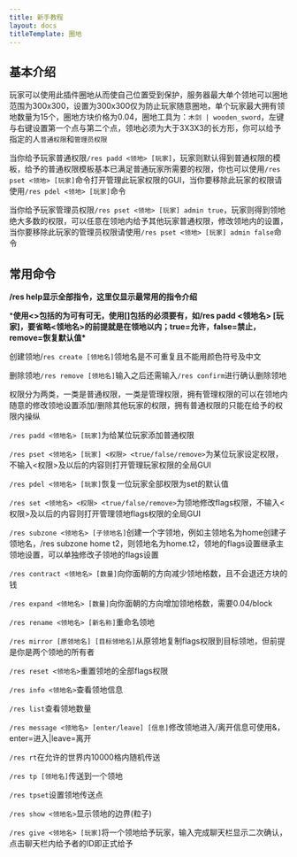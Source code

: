 ```yaml
---
title: 新手教程
layout: docs
titleTemplate: 圈地
---
```

## 基本介绍

玩家可以使用此插件圈地从而使自己位置受到保护，服务器最大单个领地可以圈地范围为300x300，设置为300x300仅为防止玩家随意圈地，单个玩家最大拥有领地数量为15个，圈地方块价格为0.04，圈地工具为：`木剑 | wooden_sword`，左键与右键设置第一个点与第二个点，领地必须为大于3X3X3的长方形，你可以给予指定的人`普通权限`和`管理员权限`

当你给予玩家普通权限`/res padd <领地> [玩家]`，玩家则默认得到普通权限的模板，给予的普通权限模板基本已满足普通玩家所需要的权限，你也可以使用`/res pset <领地> [玩家]`命令打开管理此玩家权限的GUI，当你要移除此玩家的权限请使用`/res pdel <领地> [玩家]`命令

当你给予玩家管理员权限`/res pset <领地> [玩家] admin true`，玩家则得到领地绝大多数的权限，可以任意在领地内给予其他玩家普通权限，修改领地内的设置，当你要移除此玩家的管理员权限请使用`/res pset <领地> [玩家] admin false`命令

## 常用命令

**/res help显示全部指令，这里仅显示最常用的指令介绍**

***使用<>包括的为可有可无，使用[]包括的必须要有，如/res padd <领地名> [玩家]，要省略<领地名>的前提就是在领地以内；true=允许，false=禁止，remove=恢复默认值\***

创建领地/`res create [领地名]`领地名是不可重复且不能用颜色符号及中文

删除领地`/res remove [领地名]`输入之后还需输入`/res confirm`进行确认删除领地

权限分为两类，一类是普通权限，一类是管理权限，拥有管理权限的可以在领地内随意的修改领地设置添加/删除其他玩家的权限，拥有普通权限的只能在给予的权限内操纵

`/res padd <领地名> [玩家]`为给某位玩家添加普通权限

`/res pset <领地名> [玩家] <权限> <true/false/remove>`为某位玩家设定权限，不输入<权限>及以后的内容则打开管理玩家权限的全局GUI

`/res pdel <领地名> [玩家]`恢复一位玩家全部权限为set的默认值

`/res set <领地名> <权限> <true/false/remove>`为领地修改flags权限，不输入<权限>及以后的内容则打开管理领地flags权限的全局GUI

`/res subzone <领地名> [子领地名]`创建一个字领地，例如主领地名为home创建子领地名，/res subzone home t2，则领地名为home.t2，领地的flags设置继承主领地设置，可以单独修改子领地的flags设置

`/res contract <领地名> [数量]`向你面朝的方向减少领地格数，且不会退还方块的钱

`/res expand <领地名> [数量]`向你面朝的方向增加领地格数，需要0.04/block

`/res rename <领地名> [新名称]`重命名领地

`/res mirror [原领地名] [目标领地名]`从原领地复制flags权限到目标领地，但前提是你是两个领地的所有者

`/res reset <领地名>`重置领地的全部flags权限

`/res info <领地名>`查看领地信息

`/res list`查看领地数量

`/res message <领地名> [enter/leave] [信息]`修改领地进入/离开信息可使用&，enter=进入|leave=离开

`/res rt`在允许的世界内10000格内随机传送

`/res tp [领地名]`传送到一个领地

`/res tpset`设置领地传送点

`/res show <领地名>`显示领地的边界(粒子)

`/res give <领地名> [玩家]`将一个领地给予玩家，输入完成聊天栏显示二次确认，点击聊天栏内给予者的ID即正式给予